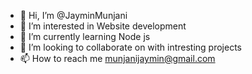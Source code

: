 - 👋 Hi, I’m @JayminMunjani
- 👀 I’m interested in Website development
- 🌱 I’m currently learning Node js
- 💞️ I’m looking to collaborate on with intresting projects
- 📫 How to reach me munjanijaymin@gmail.com

<!---
JayminMunjani/JayminMunjani is a ✨ special ✨ repository because its `README.md` (this file) appears on your GitHub profile.
You can click the Preview link to take a look at your changes.
--->
